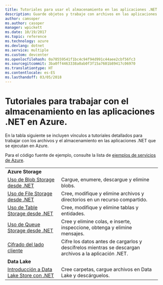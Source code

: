 ```yaml
---
title: Tutoriales para usar el almacenamiento en las aplicaciones .NET en Azure
description: Guarde objetos y trabaje con archivos en las aplicaciones .NET que se ejecutan en Azure
author: camsoper
ms.author: casoper
manager: wpickett
ms.date: 10/19/2017
ms.topic: reference
ms.technology: azure
ms.devlang: dotnet
ms.service: multiple
ms.custom: devcenter
ms.openlocfilehash: 0a78559541f1bc4c94f94d991c44aee2cbf56fc3
ms.sourcegitcommit: 3ba0ff4463338a0ab0f3f15a7601b89417c06970
ms.translationtype: HT
ms.contentlocale: es-ES
ms.lasthandoff: 03/05/2018
---
```

# <a name="tutorials-for-working-with-storage-in-your-net-apps-on-azure"></a>Tutoriales para trabajar con el almacenamiento en las aplicaciones .NET en Azure.

En la tabla siguiente se incluyen vínculos a tutoriales detallados para trabajar con los archivos y el almacenamiento en las aplicaciones .NET que se ejecutan en Azure.

Para el código fuente de ejemplo, consulte la lista de [ejemplos de servicios de Azure](https://azure.microsoft.com/resources/samples/?platform=dotnet).

| | |
|---|---|
| **Azure Storage** ||
| [Uso de Blob Storage desde .NET][1] | Cargue, enumere, descargue y elimine blobs. |
| [Uso de File Storage desde .NET][4] | Cree, modifique y elimine archivos y directorios en un recurso compartido. | 
| [Uso de Table Storage desde .NET][3] | Cree, modifique y elimine tablas y entidades. |
| [Uso de Queue Storage desde .NET][2] | Cree y elimine colas, e inserte, inspeccione, obtenga y elimine mensajes. |
| [Cifrado del lado cliente][5] | Cifre los datos antes de cargarlos y descífrelos mientras se descargan archivos a la aplicación .NET. 
|**Data Lake**||
| [Introducción a Data Lake Store con .NET][6] | Cree carpetas, cargue archivos en Data Lake y descárguelos. | 

[1]: /azure/storage/storage-dotnet-how-to-use-blobs
[2]: /azure/storage/storage-dotnet-how-to-use-queues
[3]: /azure/storage/storage-dotnet-how-to-use-tables
[4]: /azure/storage/storage-dotnet-how-to-use-files
[5]: /azure/storage/storage-client-side-encryption
[6]: /azure/data-lake-store/data-lake-store-get-started-net-sdk